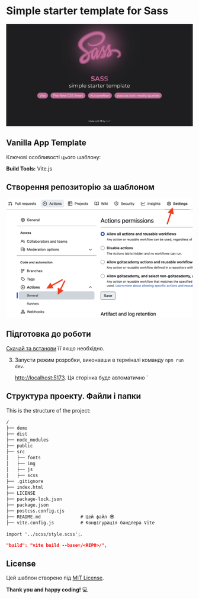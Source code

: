 # Simple starter template for Sass

![screenshot](./demo/main-page.jpg)

## Vanilla App Template

Ключові особливості цього шаблону:

**Build Tools:** Vite.js

## Створення репозиторію за шаблоном

![Settings GitHub Actions permissions step 1](./demo/gh-actions-perm-1.png)

## Підготовка до роботи

[Скачай та встанови](https://nodejs.org/en/) її якщо необхідно.

3. Запусти режим розробки, виконавши в терміналі команду `npm run dev`.

   [http://localhost:5173](http://localhost:5173). Ця сторінка буде автоматично
   `

## Структура проекту. Файли і папки

This is the structure of the project:

```plaintext
/
├── demo
├── dist
├── node_modules
├── public
├── src
│   ├── fonts
│   ├── img
│   ├── js
│   ├── scss
├── .gitignore
├── index.html
├── LICENSE
├── package-lock.json
├── package.json
├── postcss.config.cjs
├── README.md               # Цей файл 😎
├── vite.config.js          # Конфігурація бандлера Vite
```

`import '../scss/style.scss';`.

```json
"build": "vite build --base=/<REPO>/",
```

## License

Цей шаблон створено під [MIT License](LICENSE).

**Thank you and happy coding!** 💻
